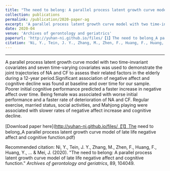 ```yaml
---
title: "The need to belong: A parallel process latent growth curve model of late life negative affect and cognitive function"
collection: publications
permalink: /publication/2020-paper-ag
excerpt: 'A parallel process latent growth curve model with two time-invariant covariates and seven time-varying covariates was used to demonstrate the joint trajectories of NA and CF to assess their related factors in the elderly during a 12-year period.Significant association of negative affect and cognitive decline was found at baseline and over time for our sample. Poorer initial cognitive performance predicted a faster increase in negative affect over time. Being female was associated with worse initial performance and a faster rate of deterioration of NA and CF. Regular exercise, married status, social activities, and Mahjong playing were associated with slower rates of negative affect increase and cognitive decline.'
date: 2020-04
venue: 'Archives of gerontology and geriatrics'
paperurl: 'http://yuhan-ni.github.io/files/【1】The need to belong_A parallel process latent growth curve model of late life negative affect and cognitive function.pdf'
citation: 'Ni, Y., Tein, J. Y., Zhang, M., Zhen, F., Huang, F., Huang, Y., ... & Mei, J. (2020). "The need to belong: A parallel process latent growth curve model of late life negative affect and cognitive function." <i>Archives of gerontology and geriatrics</i>, 89, 104049.'
---
```

* * *
A parallel process latent growth curve model with two time-invariant covariates and seven time-varying covariates was used to demonstrate the joint trajectories of NA and CF to assess their related factors in the elderly during a 12-year period.Significant association of negative affect and cognitive decline was found at baseline and over time for our sample. Poorer initial cognitive performance predicted a faster increase in negative affect over time. Being female was associated with worse initial performance and a faster rate of deterioration of NA and CF. Regular exercise, married status, social activities, and Mahjong playing were associated with slower rates of negative affect increase and cognitive decline.

[Download paper here](http://yuhan-ni.github.io/files/【1】The need to belong_A parallel process latent growth curve model of late life negative affect and cognitive function.pdf)

Recommended citation: Ni, Y., Tein, J. Y., Zhang, M., Zhen, F., Huang, F., Huang, Y., ... & Mei, J. (2020). "The need to belong: A parallel process latent growth curve model of late life negative affect and cognitive function." <i>Archives of gerontology and geriatrics</i>, 89, 104049.
